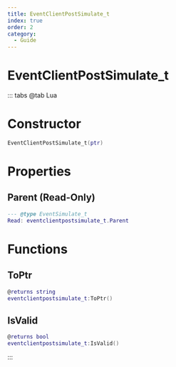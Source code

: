 ```yaml
---
title: EventClientPostSimulate_t
index: true
order: 2
category:
  - Guide
---
```


# EventClientPostSimulate_t

::: tabs
@tab Lua
# Constructor
```lua
EventClientPostSimulate_t(ptr)
```
# Properties
## Parent (Read-Only)
```lua
--- @type EventSimulate_t
Read: eventclientpostsimulate_t.Parent
```
# Functions
## ToPtr
```lua
@returns string
eventclientpostsimulate_t:ToPtr()
```
## IsValid
```lua
@returns bool
eventclientpostsimulate_t:IsValid()
```

:::